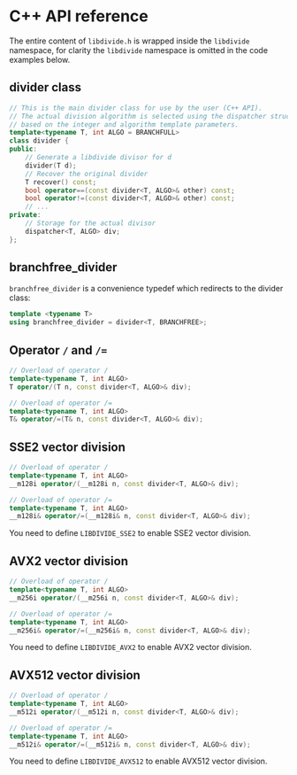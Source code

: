 # C++ API reference

The entire content of ```libdivide.h``` is wrapped inside the ```libdivide``` namespace,
for clarity the ```libdivide``` namespace is omitted in the code examples below.

## divider class

```C++
// This is the main divider class for use by the user (C++ API).
// The actual division algorithm is selected using the dispatcher struct
// based on the integer and algorithm template parameters.
template<typename T, int ALGO = BRANCHFULL>
class divider {
public:
    // Generate a libdivide divisor for d
    divider(T d);
    // Recover the original divider
    T recover() const;
    bool operator==(const divider<T, ALGO>& other) const;
    bool operator!=(const divider<T, ALGO>& other) const;
    // ...
private:
    // Storage for the actual divisor
    dispatcher<T, ALGO> div;
};
```

## branchfree_divider

```branchfree_divider``` is a convenience typedef which redirects to the divider class:

```C++
template <typename T>
using branchfree_divider = divider<T, BRANCHFREE>;
```

## Operator ```/``` and ```/=```

```C++
// Overload of operator /
template<typename T, int ALGO>
T operator/(T n, const divider<T, ALGO>& div);

// Overload of operator /=
template<typename T, int ALGO>
T& operator/=(T& n, const divider<T, ALGO>& div);
```

## SSE2 vector division

```C++
// Overload of operator /
template<typename T, int ALGO>
__m128i operator/(__m128i n, const divider<T, ALGO>& div);

// Overload of operator /=
template<typename T, int ALGO>
__m128i& operator/=(__m128i& n, const divider<T, ALGO>& div);
```

You need to define ```LIBDIVIDE_SSE2``` to enable SSE2 vector division.

## AVX2 vector division

```C++
// Overload of operator /
template<typename T, int ALGO>
__m256i operator/(__m256i n, const divider<T, ALGO>& div);

// Overload of operator /=
template<typename T, int ALGO>
__m256i& operator/=(__m256i& n, const divider<T, ALGO>& div);
```

You need to define ```LIBDIVIDE_AVX2``` to enable AVX2 vector division.

## AVX512 vector division

```C++
// Overload of operator /
template<typename T, int ALGO>
__m512i operator/(__m512i n, const divider<T, ALGO>& div);

// Overload of operator /=
template<typename T, int ALGO>
__m512i& operator/=(__m512i& n, const divider<T, ALGO>& div);
```

You need to define ```LIBDIVIDE_AVX512``` to enable AVX512 vector division.
